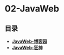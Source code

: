 #  02-JavaWeb

## 目录

  * [**JavaWeb-博客园**](/study/Java后端/02-JavaWeb/JavaWeb-博客园)
  * [**JavaWeb-狂神**](/study/Java后端/02-JavaWeb/JavaWeb-狂神)